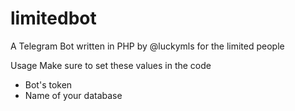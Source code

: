 # limitedbot
A Telegram Bot written in PHP by @luckymls for the limited people

Usage
Make sure to set these values in the code
- Bot's token<br>
- Name of your database
